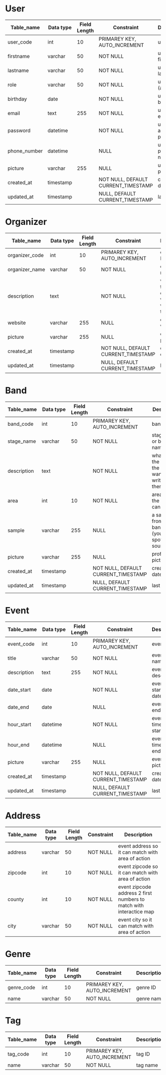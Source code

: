# User

| Table_name   | Data type | Field Length | Constraint                          | Description             |
| ------------ | --------- | ------------ | ----------------------------------- | ----------------------- |
| user_code    | int       | 10           | PRIMAREY KEY, AUTO_INCREMENT        | user ID                 |
| firstname    | varchar   | 50           | NOT NULL                            | user's firstname        |
| lastname     | varchar   | 50           | NOT NULL                            | user's lastname         |
| role         | varchar   | 50           | NOT NULL                            | user role (admin..)     |
| birthday     | date      |              | NOT NULL                            | user's birthday         |
| email        | text      | 255          | NOT NULL                            | user's email            |
| password     | datetime  |              | NOT NULL                            | user's account password |
| phone_number | datetime  |              | NULL                                | user's phone number     |
| picture      | varchar   | 255          | NULL                                | user's picture          |
| created_at   | timestamp |              | NOT NULL, DEFAULT CURRENT_TIMESTAMP | creation date           |
| updated_at   | timestamp |              | NULL, DEFAULT CURRENT_TIMESTAMP     | last update             |

# Organizer

| Table_name     | Data type | Field Length | Constraint                          | Description                                            |
| -------------- | --------- | ------------ | ----------------------------------- | ------------------------------------------------------ |
| organizer_code | int       | 10           | PRIMAREY KEY, AUTO_INCREMENT        | organizer ID                                           |
| organizer_name | varchar   | 50           | NOT NULL                            | organiser's name                                       |
| description    | text      |              | NOT NULL                            | whatever the organizer wants to write about themselves |
| website        | varchar   | 255          | NULL                                | organizer's website                                    |
| picture        | varchar   | 255          | NULL                                | organizer's picture                                    |
| created_at     | timestamp |              | NOT NULL, DEFAULT CURRENT_TIMESTAMP | creation date                                          |
| updated_at     | timestamp |              | NULL, DEFAULT CURRENT_TIMESTAMP     | last update                                            |

# Band

| Table_name  | Data type | Field Length | Constraint                          | Description                                                  |
| ----------- | --------- | ------------ | ----------------------------------- | ------------------------------------------------------------ |
| band_code   | int       | 10           | PRIMAREY KEY, AUTO_INCREMENT        | band ID                                                      |
| stage_name  | varchar   | 50           | NOT NULL                            | stage name or band name                                      |
| description | text      |              | NOT NULL                            | whatever the band or the band want to write about themselves |
| area        | int       | 10           | NOT NULL                            | area where the band can perform                              |
| sample      | varchar   | 255          | NULL                                | a sample from the band (youtube, spotify, soundcloud)        |
| picture     | varchar   | 255          | NULL                                | profile's picture                                            |
| created_at  | timestamp |              | NOT NULL, DEFAULT CURRENT_TIMESTAMP | creation date                                                |
| updated_at  | timestamp |              | NULL, DEFAULT CURRENT_TIMESTAMP     | last update                                                  |

# Event

| Table_name  | Data type | Field Length | Constraint                          | Description             |
| ----------- | --------- | ------------ | ----------------------------------- | ----------------------- |
| event_code  | int       | 10           | PRIMAREY KEY, AUTO_INCREMENT        | event ID                |
| title       | varchar   | 50           | NOT NULL                            | event's name            |
| description | text      | 255          | NOT NULL                            | event's description     |
| date_start  | date      |              | NOT NULL                            | event's starting date   |
| date_end    | date      |              | NULL                                | event's ending date     |
| hour_start  | datetime  |              | NOT NULL                            | event's time date start |
| hour_end    | datetime  |              | NULL                                | event's time date end   |
| picture     | varchar   | 255          | NULL                                | event's picture         |
| created_at  | timestamp |              | NOT NULL, DEFAULT CURRENT_TIMESTAMP | creation date           |
| updated_at  | timestamp |              | NULL, DEFAULT CURRENT_TIMESTAMP     | last update             |

# Address

| Table_name | Data type | Field Length | Constraint | Description                                                         |
| ---------- | --------- | ------------ | ---------- | ------------------------------------------------------------------- |
| address    | varchar   | 50           | NOT NULL   | event address so it can match with area of action                   |
| zipcode    | int       | 10           | NOT NULL   | event zipcode so it can match with area of action                   |
| county     | int       | 10           | NOT NULL   | event zipcode address 2 first numbers to match with interactice map |
| city       | varchar   | 50           | NOT NULL   | event city so it can match with area of action                      |

# Genre

| Table_name | Data type | Field Length | Constraint                   | Description |
| ---------- | --------- | ------------ | ---------------------------- | ----------- |
| genre_code | int       | 10           | PRIMAREY KEY, AUTO_INCREMENT | genre ID    |
| name       | varchar   | 50           | NOT NULL                     | genre name  |

# Tag

| Table_name | Data type | Field Length | Constraint                   | Description |
| ---------- | --------- | ------------ | ---------------------------- | ----------- |
| tag_code   | int       | 10           | PRIMAREY KEY, AUTO_INCREMENT | tag ID      |
| name       | varchar   | 50           | NOT NULL                     | tag name    |

